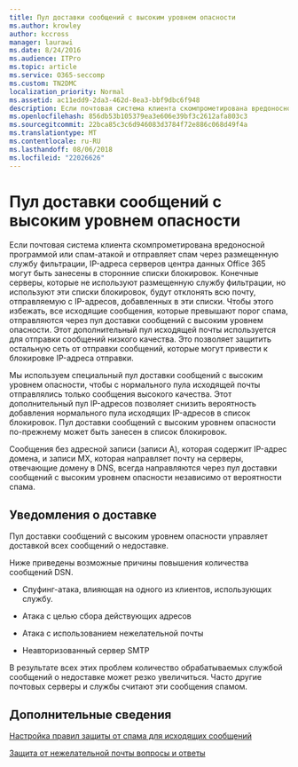 ```yaml
---
title: Пул доставки сообщений с высоким уровнем опасности
ms.author: krowley
author: kccross
manager: laurawi
ms.date: 8/24/2016
ms.audience: ITPro
ms.topic: article
ms.service: O365-seccomp
ms.custom: TN2DMC
localization_priority: Normal
ms.assetid: ac11edd9-2da3-462d-8ea3-bbf9dbc6f948
description: Если почтовая система клиента скомпрометирована вредоносной программой или спам-атакой и отправляет спам через размещенную службу фильтрации, IP-адреса серверов центра данных Office 365 могут быть занесены в сторонние списки блокировок.
ms.openlocfilehash: 856db53b105379ea3e606e39bf3c2612afa803c3
ms.sourcegitcommit: 22bca85c3c6d946083d3784f72e886c068d49f4a
ms.translationtype: MT
ms.contentlocale: ru-RU
ms.lasthandoff: 08/06/2018
ms.locfileid: "22026626"
---
```

# <a name="high-risk-delivery-pool-for-outbound-messages"></a>Пул доставки сообщений с высоким уровнем опасности

Если почтовая система клиента скомпрометирована вредоносной программой или спам-атакой и отправляет спам через размещенную службу фильтрации, IP-адреса серверов центра данных Office 365 могут быть занесены в сторонние списки блокировок. Конечные серверы, которые не используют размещенную службу фильтрации, но используют эти списки блокировок, будут отклонять всю почту, отправляемую с IP-адресов, добавленных в эти списки. Чтобы этого избежать, все исходящие сообщения, которые превышают порог спама, отправляются через пул доставки сообщений с высоким уровнем опасности. Этот дополнительный пул исходящей почты используется для отправки сообщений низкого качества. Это позволяет защитить остальную сеть от отправки сообщений, которые могут привести к блокировке IP-адреса отправки.
  
Мы используем специальный пул доставки сообщений с высоким уровнем опасности, чтобы с нормального пула исходящей почты отправлялись только сообщения высокого качества. Этот дополнительный пул IP-адресов позволяет снизить вероятность добавления нормального пула исходящих IP-адресов в список блокировок. Пул доставки сообщений с высоким уровнем опасности по-прежнему может быть занесен в список блокировок.
  
Сообщения без адресной записи (записи A), которая содержит IP-адрес домена, и записи MX, которая направляет почту на серверы, отвечающие домену в DNS, всегда направляются через пул доставки сообщений с высоким уровнем опасности независимо от вероятности спама.
  
## <a name="understanding-delivery-status-notification-dsn-messages"></a>Уведомления о доставке

Пул доставки сообщений с высоким уровнем опасности управляет доставкой всех сообщений о недоставке.
  
Ниже приведены возможные причины повышения количества сообщений DSN.
  
- Спуфинг-атака, влияющая на одного из клиентов, использующих службу.
    
- Атака с целью сбора действующих адресов
    
- Атака с использованием нежелательной почты
    
- Неавторизованный сервер SMTP
    
В результате всех этих проблем количество обрабатываемых службой сообщений о недоставке может резко увеличиться. Часто другие почтовых серверы и службы считают эти сообщения спамом.
  
## <a name="for-more-information"></a>Дополнительные сведения

[Настройка правил защиты от спама для исходящих сообщений](configure-the-outbound-spam-policy.md)
  
[Защита от нежелательной почты вопросы и ответы](anti-spam-protection-faq.md)
  

